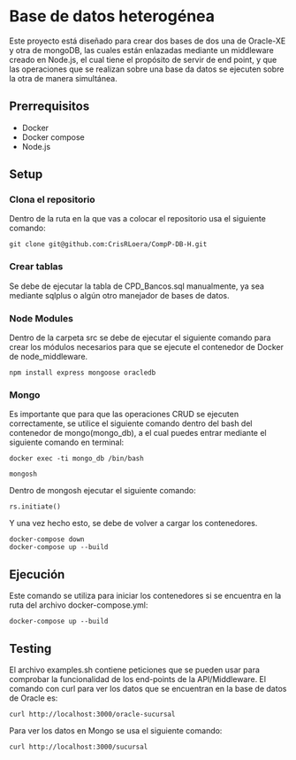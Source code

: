 # Base de datos heterogénea

Este proyecto está diseñado para crear dos bases de dos una de Oracle-XE y otra de mongoDB, las cuales están enlazadas mediante un middleware creado en Node.js, el cual tiene el propósito de servir de end point, y que las operaciones que se realizan sobre una base da datos se ejecuten sobre la otra de manera simultánea.

## Prerrequisitos

- Docker
- Docker compose
- Node.js

## Setup

### Clona el repositorio
Dentro de la ruta en la que vas a colocar el repositorio usa el siguiente comando:
```
git clone git@github.com:CrisRLoera/CompP-DB-H.git
```

### Crear tablas
Se debe de ejecutar la tabla de CPD_Bancos.sql manualmente, ya sea mediante sqlplus o algún otro manejador de bases de datos.

### Node Modules

Dentro de la carpeta src se debe de ejecutar el siguiente comando para crear los módulos necesarios para que se ejecute el contenedor de Docker de node_middleware.

```
npm install express mongoose oracledb
```

### Mongo

Es importante que para que las operaciones CRUD se ejecuten correctamente, se utilice el siguiente comando dentro del bash del contenedor de mongo(mongo_db), a el cual puedes entrar mediante el siguiente comando en terminal:

```
docker exec -ti mongo_db /bin/bash
```

```
mongosh
```
Dentro de mongosh ejecutar el siguiente comando:

```
rs.initiate()
```

Y una vez hecho esto, se debe de volver a cargar los contenedores.

```
docker-compose down 
docker-compose up --build
```


## Ejecución

Este comando se utiliza para iniciar los contenedores si se encuentra en la ruta del archivo docker-compose.yml:
```
docker-compose up --build
```

## Testing

El archivo examples.sh contiene peticiones que se pueden usar para comprobar la funcionalidad de los end-points de la API/Middleware.
El comando con curl para ver los datos que se encuentran en la base de datos de Oracle es:
```
curl http://localhost:3000/oracle-sucursal
```
Para ver los datos en Mongo se usa el siguiente comando:
```
curl http://localhost:3000/sucursal
```

